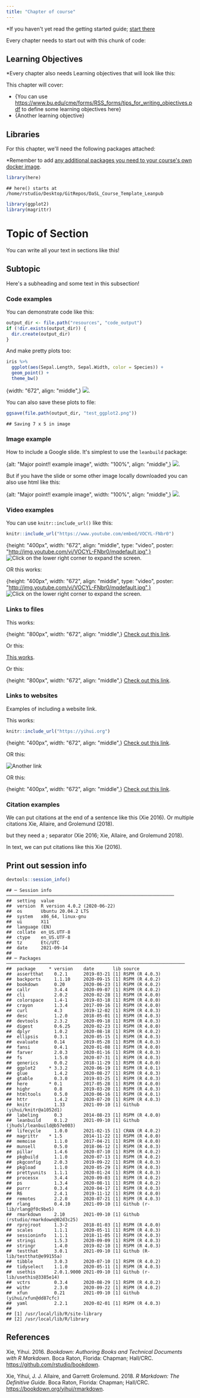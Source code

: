 ```yaml
---
title: "Chapter of course"
---
```



*If you haven't yet read the getting started guide; [start there](https://github.com/jhudsl/DaSL_Course_Template_Bookdown/blob/main/getting_started.md)

Every chapter needs to start out with this chunk of code:



## Learning Objectives

*Every chapter also needs Learning objectives that will look like this:  

This chapter will cover:  

- {You can use https://www.bu.edu/cme/forms/RSS_forms/tips_for_writing_objectives.pdf to define some learning objectives here}
- {Another learning objective}

## Libraries

For this chapter, we'll need the following packages attached:

*Remember to add [any additional packages you need to your course's own docker image](https://github.com/jhudsl/DaSL_Course_Template_Bookdown/blob/main/getting_started.md#setting-up-the-docker-image).


```r
library(here)
```

```
## here() starts at /home/rstudio/Desktop/GitRepos/DaSL_Course_Template_Leanpub
```

```r
library(ggplot2)
library(magrittr)
```

# Topic of Section

You can write all your text in sections like this!

## Subtopic

Here's a subheading and some text in this subsection!

### Code examples

You can demonstrate code like this:


```r
output_dir <- file.path("resources", "code_output")
if (!dir.exists(output_dir)) {
  dir.create(output_dir)
}
```

And make pretty plots too:


```r
iris %>%
  ggplot(aes(Sepal.Length, Sepal.Width, color = Species)) +
  geom_point() +
  theme_bw()
```

{width: "672", align: "middle",}
![](resources/images/02-chapter_of_course_files/figure-html/unnamed-chunk-4-1.png).

You can also save these plots to file:


```r
ggsave(file.path(output_dir, "test_ggplot2.png"))
```

```
## Saving 7 x 5 in image
```

### Image example


How to include a Google slide. It's simplest to use the `leanbuild` package:

{alt: "Major point!! example image", width: "100%", align: "middle",}
![](resources/images/02-chapter_of_course_files/figure-html//1YmwKdIy9BeQ3EShgZhvtb3MgR8P6iDX4DfFD65W_gdQ_gcc4fbee202_0_141.png).

But if you have the slide or some other image locally downloaded you can also use html like this:

{alt: "Major point!! example image", width: "100%", align: "middle",}
![](resources/images/02-chapter_of_course_files/figure-html//1YmwKdIy9BeQ3EShgZhvtb3MgR8P6iDX4DfFD65W_gdQ_gcc4fbee202_0_141.png).


### Video examples

You can use `knitr::include_url()` like this:


```r
knitr::include_url("https://www.youtube.com/embed/VOCYL-FNbr0")
```

{height: "400px", width: "672", align: "middle", type: "video", poster: "http://img.youtube.com/vi/VOCYL-FNbr0/mqdefault.jpg",}
![Click on the lower right corner to expand the screen](https://www.youtube.com/watch?v=VOCYL-FNbr0).

OR this works:

{height: "400px", width: "672", align: "middle", type: "video", poster: "http://img.youtube.com/vi/VOCYL-FNbr0/mqdefault.jpg",}
![Click on the lower right corner to expand the screen](https://www.youtube.com/watch?v=VOCYL-FNbr0).

### Links to files

This works:

{height: "800px", width: "672", align: "middle",}
[Check out this link](https://www.messiah.edu/download/downloads/id/921/Microaggressions_in_the_Classroom.pdf).

Or this:

[This works](https://www.messiah.edu/download/downloads/id/921/Microaggressions_in_the_Classroom.pdf).

Or this:

{height: "800px", width: "672", align: "middle",}
[Check out this link](https://www.messiah.edu/download/downloads/id/921/Microaggressions_in_the_Classroom.pdf).

### Links to websites

Examples of including a website link.

This works:


```r
knitr::include_url("https://yihui.org")
```

{height: "400px", width: "672", align: "middle",}
[Check out this link](https://yihui.org).

OR this:

![Another link](https://yihui.org)

OR this:

{height: "400px", width: "672", align: "middle",}
[Check out this link](https://yihui.org).

### Citation examples

We can put citations at the end of a sentence like this (Xie 2016).
Or multiple citations Xie, Allaire, and Grolemund (2018).

but they need a ; separator (Xie 2016; Xie, Allaire, and Grolemund 2018).

In text, we can put citations like this Xie (2016).

## Print out session info


```r
devtools::session_info()
```

```
## ─ Session info ───────────────────────────────────────────────────────────────
##  setting  value                       
##  version  R version 4.0.2 (2020-06-22)
##  os       Ubuntu 20.04.2 LTS          
##  system   x86_64, linux-gnu           
##  ui       X11                         
##  language (EN)                        
##  collate  en_US.UTF-8                 
##  ctype    en_US.UTF-8                 
##  tz       Etc/UTC                     
##  date     2021-09-14                  
## 
## ─ Packages ───────────────────────────────────────────────────────────────────
##  package     * version    date       lib source                            
##  assertthat    0.2.1      2019-03-21 [1] RSPM (R 4.0.3)                    
##  backports     1.1.10     2020-09-15 [1] RSPM (R 4.0.2)                    
##  bookdown      0.20       2020-06-23 [1] RSPM (R 4.0.2)                    
##  callr         3.4.4      2020-09-07 [1] RSPM (R 4.0.2)                    
##  cli           2.0.2      2020-02-28 [1] RSPM (R 4.0.0)                    
##  colorspace    1.4-1      2019-03-18 [1] RSPM (R 4.0.0)                    
##  crayon        1.3.4      2017-09-16 [1] RSPM (R 4.0.0)                    
##  curl          4.3        2019-12-02 [1] RSPM (R 4.0.3)                    
##  desc          1.2.0      2018-05-01 [1] RSPM (R 4.0.3)                    
##  devtools      2.3.2      2020-09-18 [1] RSPM (R 4.0.3)                    
##  digest        0.6.25     2020-02-23 [1] RSPM (R 4.0.0)                    
##  dplyr         1.0.2      2020-08-18 [1] RSPM (R 4.0.2)                    
##  ellipsis      0.3.1      2020-05-15 [1] RSPM (R 4.0.3)                    
##  evaluate      0.14       2019-05-28 [1] RSPM (R 4.0.3)                    
##  fansi         0.4.1      2020-01-08 [1] RSPM (R 4.0.0)                    
##  farver        2.0.3      2020-01-16 [1] RSPM (R 4.0.3)                    
##  fs            1.5.0      2020-07-31 [1] RSPM (R 4.0.3)                    
##  generics      0.0.2      2018-11-29 [1] RSPM (R 4.0.0)                    
##  ggplot2     * 3.3.2      2020-06-19 [1] RSPM (R 4.0.1)                    
##  glue          1.4.2      2020-08-27 [1] RSPM (R 4.0.3)                    
##  gtable        0.3.0      2019-03-25 [1] RSPM (R 4.0.3)                    
##  here        * 0.1        2017-05-28 [1] RSPM (R 4.0.0)                    
##  highr         0.8        2019-03-20 [1] RSPM (R 4.0.3)                    
##  htmltools     0.5.0      2020-06-16 [1] RSPM (R 4.0.1)                    
##  httr          1.4.2      2020-07-20 [1] RSPM (R 4.0.3)                    
##  knitr         1.33       2021-09-10 [1] Github (yihui/knitr@a1052d1)      
##  labeling      0.3        2014-08-23 [1] RSPM (R 4.0.0)                    
##  leanbuild     0.1.2      2021-09-10 [1] Github (jhudsl/leanbuild@b57e003) 
##  lifecycle     1.0.0      2021-02-15 [1] CRAN (R 4.0.2)                    
##  magrittr    * 1.5        2014-11-22 [1] RSPM (R 4.0.0)                    
##  memoise       1.1.0      2017-04-21 [1] RSPM (R 4.0.0)                    
##  munsell       0.5.0      2018-06-12 [1] RSPM (R 4.0.3)                    
##  pillar        1.4.6      2020-07-10 [1] RSPM (R 4.0.2)                    
##  pkgbuild      1.1.0      2020-07-13 [1] RSPM (R 4.0.2)                    
##  pkgconfig     2.0.3      2019-09-22 [1] RSPM (R 4.0.3)                    
##  pkgload       1.1.0      2020-05-29 [1] RSPM (R 4.0.3)                    
##  prettyunits   1.1.1      2020-01-24 [1] RSPM (R 4.0.3)                    
##  processx      3.4.4      2020-09-03 [1] RSPM (R 4.0.2)                    
##  ps            1.3.4      2020-08-11 [1] RSPM (R 4.0.2)                    
##  purrr         0.3.4      2020-04-17 [1] RSPM (R 4.0.3)                    
##  R6            2.4.1      2019-11-12 [1] RSPM (R 4.0.0)                    
##  remotes       2.2.0      2020-07-21 [1] RSPM (R 4.0.3)                    
##  rlang         0.4.10     2021-09-10 [1] Github (r-lib/rlang@f0c9be5)      
##  rmarkdown     2.10       2021-09-10 [1] Github (rstudio/rmarkdown@02d3c25)
##  rprojroot     1.3-2      2018-01-03 [1] RSPM (R 4.0.0)                    
##  scales        1.1.1      2020-05-11 [1] RSPM (R 4.0.3)                    
##  sessioninfo   1.1.1      2018-11-05 [1] RSPM (R 4.0.3)                    
##  stringi       1.5.3      2020-09-09 [1] RSPM (R 4.0.3)                    
##  stringr       1.4.0      2019-02-10 [1] RSPM (R 4.0.3)                    
##  testthat      3.0.1      2021-09-10 [1] Github (R-lib/testthat@e99155a)   
##  tibble        3.0.3      2020-07-10 [1] RSPM (R 4.0.2)                    
##  tidyselect    1.1.0      2020-05-11 [1] RSPM (R 4.0.3)                    
##  usethis       2.0.1.9000 2021-09-10 [1] Github (r-lib/usethis@3385e14)    
##  vctrs         0.3.4      2020-08-29 [1] RSPM (R 4.0.2)                    
##  withr         2.3.0      2020-09-22 [1] RSPM (R 4.0.2)                    
##  xfun          0.21       2021-09-10 [1] Github (yihui/xfun@dd87cfc)       
##  yaml          2.2.1      2020-02-01 [1] RSPM (R 4.0.3)                    
## 
## [1] /usr/local/lib/R/site-library
## [2] /usr/local/lib/R/library
```

## References
Xie, Yihui. 2016. *Bookdown: Authoring Books and Technical Documents with R Markdown*. Boca Raton, Florida: Chapman; Hall/CRC. <https://github.com/rstudio/bookdown>.


Xie, Yihui, J. J. Allaire, and Garrett Grolemund. 2018. *R Markdown: The Definitive Guide*. Boca Raton, Florida: Chapman; Hall/CRC. <https://bookdown.org/yihui/rmarkdown>.


